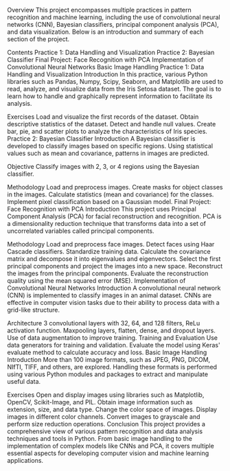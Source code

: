 Overview
This project encompasses multiple practices in pattern recognition and machine learning, including the use of convolutional neural networks (CNN), Bayesian classifiers, principal component analysis (PCA), and data visualization. Below is an introduction and summary of each section of the project.

Contents
Practice 1: Data Handling and Visualization
Practice 2: Bayesian Classifier
Final Project: Face Recognition with PCA
Implementation of Convolutional Neural Networks
Basic Image Handling
Practice 1: Data Handling and Visualization
Introduction
In this practice, various Python libraries such as Pandas, Numpy, Scipy, Seaborn, and Matplotlib are used to read, analyze, and visualize data from the Iris Setosa dataset. The goal is to learn how to handle and graphically represent information to facilitate its analysis.

Exercises
Load and visualize the first records of the dataset.
Obtain descriptive statistics of the dataset.
Detect and handle null values.
Create bar, pie, and scatter plots to analyze the characteristics of Iris species.
Practice 2: Bayesian Classifier
Introduction
A Bayesian classifier is developed to classify images based on specific regions. Using statistical values such as mean and covariance, patterns in images are predicted.

Objective
Classify images with 2, 3, or 4 regions using the Bayesian classifier.

Methodology
Load and preprocess images.
Create masks for object classes in the images.
Calculate statistics (mean and covariance) for the classes.
Implement pixel classification based on a Gaussian model.
Final Project: Face Recognition with PCA
Introduction
This project uses Principal Component Analysis (PCA) for facial reconstruction and recognition. PCA is a dimensionality reduction technique that transforms data into a set of uncorrelated variables called principal components.

Methodology
Load and preprocess face images.
Detect faces using Haar Cascade classifiers.
Standardize training data.
Calculate the covariance matrix and decompose it into eigenvalues and eigenvectors.
Select the first principal components and project the images into a new space.
Reconstruct the images from the principal components.
Evaluate the reconstruction quality using the mean squared error (MSE).
Implementation of Convolutional Neural Networks
Introduction
A convolutional neural network (CNN) is implemented to classify images in an animal dataset. CNNs are effective in computer vision tasks due to their ability to process data with a grid-like structure.

Architecture
3 convolutional layers with 32, 64, and 128 filters, ReLu activation function.
Maxpooling layers, flatten, dense, and dropout layers.
Use of data augmentation to improve training.
Training and Evaluation
Use data generators for training and validation.
Evaluate the model using Keras' evaluate method to calculate accuracy and loss.
Basic Image Handling
Introduction
More than 100 image formats, such as JPEG, PNG, DICOM, NIfTI, TIFF, and others, are explored. Handling these formats is performed using various Python modules and packages to extract and manipulate useful data.

Exercises
Open and display images using libraries such as Matplotlib, OpenCV, Scikit-Image, and PIL.
Obtain image information such as extension, size, and data type.
Change the color space of images.
Display images in different color channels.
Convert images to grayscale and perform size reduction operations.
Conclusion
This project provides a comprehensive view of various pattern recognition and data analysis techniques and tools in Python. From basic image handling to the implementation of complex models like CNNs and PCA, it covers multiple essential aspects for developing computer vision and machine learning applications.

